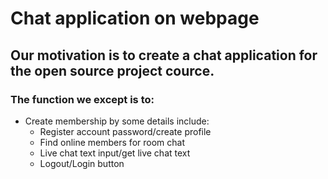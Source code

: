 # Chat application on webpage

## Our motivation is to create a chat application for the open source project cource.

### The function we except is to:
* Create membership by some details include:
    * Register account password/create profile
    * Find online members for room chat
    * Live chat text input/get live chat text
    * Logout/Login button
